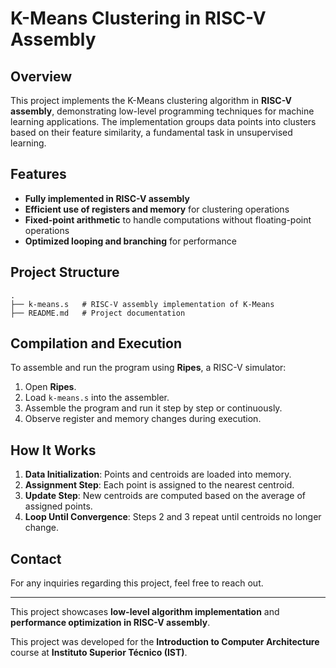 # K-Means Clustering in RISC-V Assembly

## Overview
This project implements the K-Means clustering algorithm in **RISC-V assembly**, demonstrating low-level programming techniques for machine learning applications. The implementation groups data points into clusters based on their feature similarity, a fundamental task in unsupervised learning.

## Features
- **Fully implemented in RISC-V assembly**
- **Efficient use of registers and memory** for clustering operations
- **Fixed-point arithmetic** to handle computations without floating-point operations
- **Optimized looping and branching** for performance

## Project Structure
```
.
├── k-means.s   # RISC-V assembly implementation of K-Means
├── README.md   # Project documentation
```

## Compilation and Execution
To assemble and run the program using **Ripes**, a RISC-V simulator:
1. Open **Ripes**.
2. Load `k-means.s` into the assembler.
3. Assemble the program and run it step by step or continuously.
4. Observe register and memory changes during execution.

## How It Works
1. **Data Initialization**: Points and centroids are loaded into memory.
2. **Assignment Step**: Each point is assigned to the nearest centroid.
3. **Update Step**: New centroids are computed based on the average of assigned points.
4. **Loop Until Convergence**: Steps 2 and 3 repeat until centroids no longer change.

## Contact
For any inquiries regarding this project, feel free to reach out.

---
This project showcases **low-level algorithm implementation** and **performance optimization in RISC-V assembly**.

This project was developed for the **Introduction to Computer Architecture** course at **Instituto Superior Técnico (IST)**.

